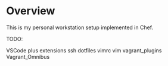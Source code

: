 Overview
========

This is my personal workstation setup implemented in Chef.


TODO:

VSCode
  plus extensions
ssh
dotfiles
vimrc
vim
vagrant_plugins
  Vagrant_Omnibus
